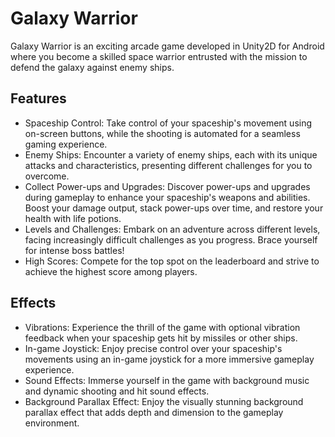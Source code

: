 # Galaxy Warrior

Galaxy Warrior is an exciting arcade game developed in Unity2D for Android where you become a skilled space warrior entrusted with the mission to defend the galaxy against enemy ships.

## Features

- Spaceship Control: Take control of your spaceship's movement using on-screen buttons, while the shooting is automated for a seamless gaming experience.
- Enemy Ships: Encounter a variety of enemy ships, each with its unique attacks and characteristics, presenting different challenges for you to overcome.
- Collect Power-ups and Upgrades: Discover power-ups and upgrades during gameplay to enhance your spaceship's weapons and abilities. Boost your damage output, stack power-ups over time, and restore your health with life potions.
- Levels and Challenges: Embark on an adventure across different levels, facing increasingly difficult challenges as you progress. Brace yourself for intense boss battles!
- High Scores: Compete for the top spot on the leaderboard and strive to achieve the highest score among players.

## Effects

- Vibrations: Experience the thrill of the game with optional vibration feedback when your spaceship gets hit by missiles or other ships.
- In-game Joystick: Enjoy precise control over your spaceship's movements using an in-game joystick for a more immersive gameplay experience.
- Sound Effects: Immerse yourself in the game with background music and dynamic shooting and hit sound effects.
- Background Parallax Effect: Enjoy the visually stunning background parallax effect that adds depth and dimension to the gameplay environment.
